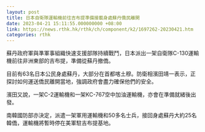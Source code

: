 ```yaml
---
layout: post
title: 日本自衛隊運輸機前往吉布提準備接載身處蘇丹僑民離開
date: 2023-04-21 15:11:55.000000000 +08:00
link: https://news.rthk.hk/rthk/ch/component/k2/1697262-20230421.htm
categories: rthk
---
```


蘇丹政府軍與準軍事組織快速支援部隊持續戰鬥，日本派出一架自衛隊C-130運輸機前往非洲東部的吉布提，準備從蘇丹撤僑。

目前有63名日本公民身處蘇丹，大部分在首都喀土穆。防衛相濱田靖一表示，正探討如何運送僑民離開當地，強調政府會盡力確保他們的安全。

濱田又說，一架C-2運輸機和一架KC-767空中加油運輸機，亦會在準備就緒後出發。

南韓國防部亦決定，派遣一架軍用運輸機和50多名士兵，接回身處蘇丹大約25名韓僑，運輸機將暫時停在美軍駐吉布提基地。
